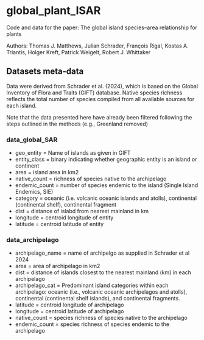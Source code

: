 # global_plant_ISAR

Code and data for the paper: The global island species–area relationship for plants

Authors: Thomas J. Matthews, Julian Schrader, François Rigal, Kostas A. Triantis, Holger Kreft, Patrick Weigelt, Robert J. Whittaker


## Datasets meta-data

Data were derived from Schrader et al. (2024), which is based on the Global Inventory of Flora and Traits (GIFT) database. Native species richness reflects the total number of species compiled from all available sources for each island.	

Note that the data presented here have already been filtered following the steps outlined in the methods (e.g., Greenland removed)

### data_global_SAR
* geo_entity = Name of islands as given in GIFT
* entity_class = binary indicating whether geographic entity is an island or continent
* area	= island area in km2
* native_count = richness of species native to the archipelago
* endemic_count = number of species endemic to the island (Single Island Endemics, SIE)
* category = oceanic (i.e. volcanic oceanic islands and atolls), continental (continental shelf), continental fragment
* dist = distance of islabd from nearest mainland in km
* longitude =	centroid longitude of entity
* latitude = centroid latitude of entity

### data_archipelago
* archipelago_name	= name of archipelgo as supplied in Schrader et al 2024
* area	= area of archipelago in km2
* dist	= distance of islands closest to the nearest mainland (km) in each archipelago
* archipelago_cat	= Predominant island categories within each archipelago: oceanic (i.e., volcanic oceanic archipelagos and atolls), continental (continental shelf islands), and continental fragments.
* latitude	= centroid longitude of archipelago
* longitude	= centroid latitude of archipelago
* native_count	= species richness of species native to the archipelago
* endemic_count	= species richness of species endemic to the archipelago




